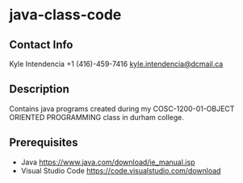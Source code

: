 # java-class-code

## Contact Info

Kyle Intendencia
+1 (416)-459-7416
kyle.intendencia@dcmail.ca


## Description

Contains java programs created during my COSC-1200-01-OBJECT ORIENTED PROGRAMMING class in durham college.

## Prerequisites

- Java https://www.java.com/download/ie_manual.jsp
- Visual Studio Code https://code.visualstudio.com/download
